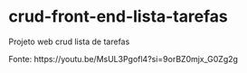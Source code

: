 # crud-front-end-lista-tarefas

Projeto web crud lista de tarefas

<p>Fonte: https://youtu.be/MsUL3Pgofl4?si=9orBZ0mjx_G0Zg2g</p>

